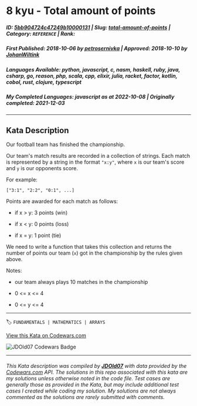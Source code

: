 # 8 kyu - Total amount of points

##### **ID**: [5bb904724c47249b10000131](https://www.codewars.com/kata/5bb904724c47249b10000131) | **Slug**: [total-amount-of-points](https://www.codewars.com/kata/5bb904724c47249b10000131) | **Category**: `REFERENCE` | **Rank**: <span style="color:white">8 kyu</span>

##### **First Published**: 2018-10-06 ***by*** [petrosernivka](https://www.codewars.com/users/petrosernivka) | **Approved**: 2018-10-10 ***by*** [JohanWiltink](https://www.codewars.com/users/JohanWiltink)

##### **Languages Available**: python, javascript, c, nasm, haskell, ruby, java, csharp, go, reason, php, scala, cpp, elixir, julia, racket, factor, kotlin, cobol, rust, clojure, typescript

##### **My Completed Languages**: javascript ***as at*** 2022-10-08 | **Originally completed**: 2021-12-03

---

## Kata Description


Our football team has finished the championship.



Our team's match results are recorded in a collection of strings. Each match is represented by a string in the format `"x:y"`, where `x` is our team's score and `y` is our opponents score.



For example:

```["3:1", "2:2", "0:1", ...]```



Points are awarded for each match as follows:

- if x > y: 3 points (win)

- if x < y: 0 points (loss)

- if x = y: 1 point  (tie)



We need to write a function that takes this collection and returns the number of points our team (`x`) got in the championship by the rules given above.



Notes:

- our team always plays 10 matches in the championship

- 0 <= x <= 4

- 0 <= y <= 4

---


🏷 `FUNDAMENTALS | MATHEMATICS | ARRAYS`


[View this Kata on Codewars.com](https://www.codewars.com/kata/5bb904724c47249b10000131)

![](https://www.codewars.com/users/jdold07/badges/large "JDOld07 Codewars Badge")

---

###### *This Kata description was compiled by [**JDOld07**](https://tpstech.dev) with data provided by the [Codewars.com](https://www.codewars.com) API.  The solutions in this repo associated with this kata are my solutions unless otherwise noted in the code file.  Test cases are generally those as provided in the Kata, but may include additional test cases I created while coding my solution.  My solutions are not always commented as the solutions are rarely submitted with comments.*
